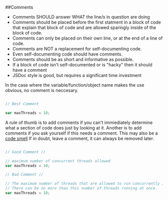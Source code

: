 ##Comments

* Comments SHOULD answer WHAT the line/s in question are doing
* Comments should be placed before the first statment in a block of code that explain that block of code and are allowed sparingly inside of the block of code.
* Comments can only be placed on their own line, or at the end of a line of code.
* Comments are NOT a replacement for self-documenting code.
* Even self-documenting code should have comments.
* Comments should be as short and informative as possible.
* If a block of code isn't self-documented or is "hacky" then it should have a comment
* JSDoc style is good, but requires a significant time investment  

In the case where the variable/function/object name makes the use obvious, no comment is neccesary.
```javascript

// Best Comment 

var maxThreads = 10;
```

A rule of thumb is to add comments if you can't immiediately determine what a section of code does just by looking at it. 
Another is to add comments if you ask yourself if this needs a comment. This may also be a [code smell](https://en.wikipedia.org/wiki/Code_smell)
If in doubt, leave a comment, it can always be removed later.

```javascript

// Good Comment //

// maximum number of concurrent threads allowed
var maxThreads = 10;

// Bad Comment //

// The maximum number of threads that are allowed to run concurrently in this program.  
// There can be no more than this number of threads running at once.
var maxThreads = 10;
```

